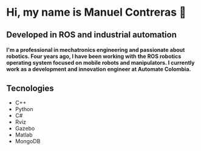 # Hi, my name is Manuel Contreras 👋 

## Developed in ROS and industrial automation

#### I'm a professional in mechatronics engineering and passionate about robotics. Four years ago, I have been working with the ROS robotics operating system focused on mobile robots and manipulators. I currently work as a development and innovation engineer at Automate Colombia.

## Tecnologies
- C++
- Python
- C#
- Rviz
- Gazebo
- Matlab
- MongoDB

